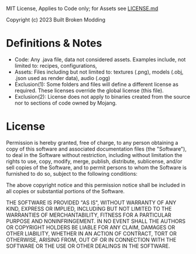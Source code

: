 MIT License, Applies to Code only; for Assets see [LICENSE.md](src/main/resources/assets/icbmclassic/LICENSE.md)

Copyright (c) 2023 Built Broken Modding

# Definitions & Notes

* Code: Any .java file, data not considered assets. Examples include, not limited to: recipes, configurations, 
* Assets: Files including but not limited to: textures (.png), models (.obj, .json used as render data), audio (.ogg)
* Exclusion(1): Some folders and files will define a different license as required. These licenses override the global license (this file). 
* Exclusion(2): License does not apply to binaries created from the source nor to sections of code owned by Mojang.

# License

Permission is hereby granted, free of charge, to any person obtaining a copy
of this software and associated documentation files (the "Software"), to deal
in the Software without restriction, including without limitation the rights
to use, copy, modify, merge, publish, distribute, sublicense, and/or sell
copies of the Software, and to permit persons to whom the Software is
furnished to do so, subject to the following conditions:

The above copyright notice and this permission notice shall be included in all
copies or substantial portions of the Software.

THE SOFTWARE IS PROVIDED "AS IS", WITHOUT WARRANTY OF ANY KIND, EXPRESS OR
IMPLIED, INCLUDING BUT NOT LIMITED TO THE WARRANTIES OF MERCHANTABILITY,
FITNESS FOR A PARTICULAR PURPOSE AND NONINFRINGEMENT. IN NO EVENT SHALL THE
AUTHORS OR COPYRIGHT HOLDERS BE LIABLE FOR ANY CLAIM, DAMAGES OR OTHER
LIABILITY, WHETHER IN AN ACTION OF CONTRACT, TORT OR OTHERWISE, ARISING FROM,
OUT OF OR IN CONNECTION WITH THE SOFTWARE OR THE USE OR OTHER DEALINGS IN THE
SOFTWARE.
